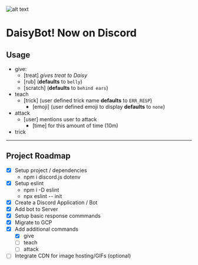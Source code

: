 ![alt text](https://media.discordapp.net/attachments/549847390622973963/720922742467330138/huh_dog.png)
# DaisyBot! Now on Discord
## Usage
* give: 
    * [treat] _gives treat to Daisy_
    * [rub] (**defaults** to `belly`)
    * [scratch] (**defaults** to `behind ears`) 
* teach 
    * [trick] (user defined trick name **defaults** to `ERR_RESP`)
        * [emoji] (user defined emoji to display **defaults** to `none`)
        <!-- you can overwrite a trick by calling it again (maybe we should use confirmation)-->
* attack
    * [user] mentions user to attack
        * [time] for this amount of time (10m)
* trick <!-- _performs trick and displays related emoji_ -->
---
## Project Roadmap
* [x] Setup project / dependencies
    * npm i discord.js dotenv
* [x]  Setup eslint
    * npm i -D eslint
    * npx eslint -- init
* [x] Create a Discord Application / Bot
* [x] Add bot to Server
* [x] Setup basic response commmands
* [x] Migrate to GCP
* [x] Add additional commands
    * [x] give
    * [ ] teach
    * [ ] attack
* [ ] Integrate CDN for image hosting/GIFs (optional)

<!-- 
_**BARK**_                                                          
_**BARK**__**BARK**_
_**BARK**__**BARK**__**BARK**_
_**BARK**__**BARK**__**BARK**__**BARK**_
_**BARK**__**BARK**__**BARK**_
_**BARK**__**BARK**_
_**BARK**_
 -->